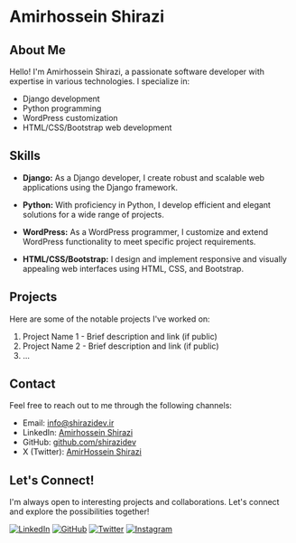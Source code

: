 # Amirhossein Shirazi

## About Me

Hello! I'm Amirhossein Shirazi, a passionate software developer with expertise in various technologies. I specialize in:

- Django development
- Python programming
- WordPress customization
- HTML/CSS/Bootstrap web development

## Skills

- **Django:** As a Django developer, I create robust and scalable web applications using the Django framework.

- **Python:** With proficiency in Python, I develop efficient and elegant solutions for a wide range of projects.

- **WordPress:** As a WordPress programmer, I customize and extend WordPress functionality to meet specific project requirements.

- **HTML/CSS/Bootstrap:** I design and implement responsive and visually appealing web interfaces using HTML, CSS, and Bootstrap.

## Projects

Here are some of the notable projects I've worked on:

1. Project Name 1 - Brief description and link (if public)
2. Project Name 2 - Brief description and link (if public)
3. ...

## Contact

Feel free to reach out to me through the following channels:

- Email: info@shirazidev.ir
- LinkedIn: [Amirhossein Shirazi](https://www.linkedin.com/in/amirhossein-shirazi/)
- GitHub: [github.com/shirazidev](https://github.com/shirazidev)
- X (Twitter): [AmirHossein Shirazi](https://twitter.com/shirazidev)

## Let's Connect!

I'm always open to interesting projects and collaborations. Let's connect and explore the possibilities together!

[![LinkedIn](https://img.shields.io/badge/LinkedIn-Connect-blue)](https://www.linkedin.com/in/amirhossein-shirazi/)
[![GitHub](https://img.shields.io/badge/GitHub-Follow-green)](https://github.com/shirazidev)
[![Twitter](https://img.shields.io/badge/Twitter-Follow-blue)](https://twitter.com/shirazidev)
[![Instagram](https://img.shields.io/badge/Instagram-Follow-purple)](https://instagram.com/amirhossein_shirazi)
